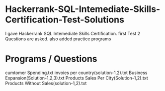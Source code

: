 # Hackerrank-SQL-Intemediate-Skills-Certification-Test-Solutions
I gave Hackerrank SQL Intemediate Skills Certification. first Test 2 Questions are asked. also added practice programs

# Programs / Questions
cumtomer Spending.txt
invoies per country(solution-1,2).txt
Business Expansion(Solution-1,2,3).txt
Products Sales Per City(Solution-1,2).txt
Products Without Sales(solution-1,2).txt
